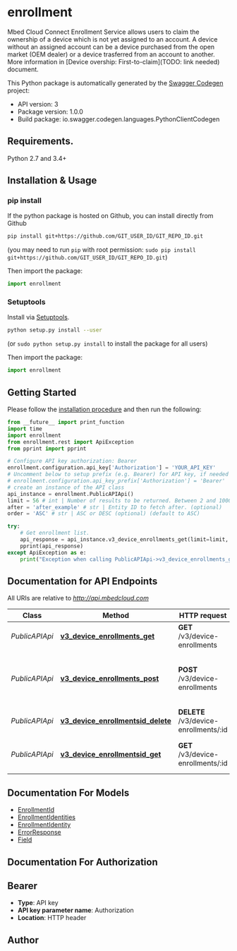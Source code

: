 # enrollment
Mbed Cloud Connect Enrollment Service allows users to claim the ownership of a device which is not yet assigned to an account. A device without an assigned account can be a device purchased from the open market (OEM dealer) or a device trasferred from an account to another. More information in [Device overship: First-to-claim](TODO: link needed) document. 

This Python package is automatically generated by the [Swagger Codegen](https://github.com/swagger-api/swagger-codegen) project:

- API version: 3
- Package version: 1.0.0
- Build package: io.swagger.codegen.languages.PythonClientCodegen

## Requirements.

Python 2.7 and 3.4+

## Installation & Usage
### pip install

If the python package is hosted on Github, you can install directly from Github

```sh
pip install git+https://github.com/GIT_USER_ID/GIT_REPO_ID.git
```
(you may need to run `pip` with root permission: `sudo pip install git+https://github.com/GIT_USER_ID/GIT_REPO_ID.git`)

Then import the package:
```python
import enrollment 
```

### Setuptools

Install via [Setuptools](http://pypi.python.org/pypi/setuptools).

```sh
python setup.py install --user
```
(or `sudo python setup.py install` to install the package for all users)

Then import the package:
```python
import enrollment
```

## Getting Started

Please follow the [installation procedure](#installation--usage) and then run the following:

```python
from __future__ import print_function
import time
import enrollment
from enrollment.rest import ApiException
from pprint import pprint

# Configure API key authorization: Bearer
enrollment.configuration.api_key['Authorization'] = 'YOUR_API_KEY'
# Uncomment below to setup prefix (e.g. Bearer) for API key, if needed
# enrollment.configuration.api_key_prefix['Authorization'] = 'Bearer'
# create an instance of the API class
api_instance = enrollment.PublicAPIApi()
limit = 56 # int | Number of results to be returned. Between 2 and 1000, inclusive. (optional)
after = 'after_example' # str | Entity ID to fetch after. (optional)
order = 'ASC' # str | ASC or DESC (optional) (default to ASC)

try:
    # Get enrollment list.
    api_response = api_instance.v3_device_enrollments_get(limit=limit, after=after, order=order)
    pprint(api_response)
except ApiException as e:
    print("Exception when calling PublicAPIApi->v3_device_enrollments_get: %s\n" % e)

```

## Documentation for API Endpoints

All URIs are relative to *http://api.mbedcloud.com*

Class | Method | HTTP request | Description
------------ | ------------- | ------------- | -------------
*PublicAPIApi* | [**v3_device_enrollments_get**](docs/PublicAPIApi.md#v3_device_enrollments_get) | **GET** /v3/device-enrollments | Get enrollment list.
*PublicAPIApi* | [**v3_device_enrollments_post**](docs/PublicAPIApi.md#v3_device_enrollments_post) | **POST** /v3/device-enrollments | Place an enrollment claim for one or several devices.
*PublicAPIApi* | [**v3_device_enrollmentsid_delete**](docs/PublicAPIApi.md#v3_device_enrollmentsid_delete) | **DELETE** /v3/device-enrollments/:id | Delete an enrollment by ID.
*PublicAPIApi* | [**v3_device_enrollmentsid_get**](docs/PublicAPIApi.md#v3_device_enrollmentsid_get) | **GET** /v3/device-enrollments/:id | Get details of an enrollment by ID.


## Documentation For Models

 - [EnrollmentId](docs/EnrollmentId.md)
 - [EnrollmentIdentities](docs/EnrollmentIdentities.md)
 - [EnrollmentIdentity](docs/EnrollmentIdentity.md)
 - [ErrorResponse](docs/ErrorResponse.md)
 - [Field](docs/Field.md)


## Documentation For Authorization


## Bearer

- **Type**: API key
- **API key parameter name**: Authorization
- **Location**: HTTP header


## Author



